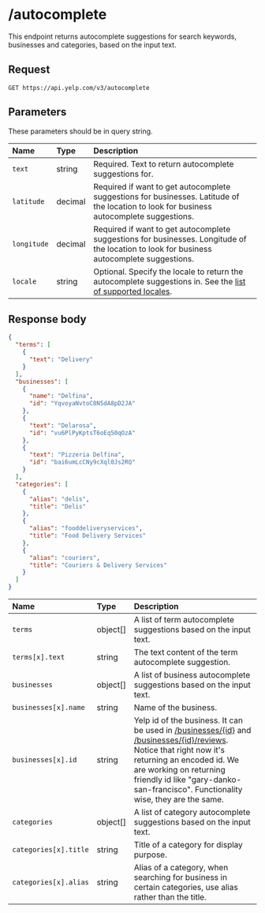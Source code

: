 # /autocomplete

This endpoint returns autocomplete suggestions for search keywords, businesses and categories, based on the input text.

## Request

```
GET https://api.yelp.com/v3/autocomplete
```

## Parameters

These parameters should be in query string.

| Name | Type | Description |
|:------|:------|:----------|
| ``text`` | string | Required. Text to return autocomplete suggestions for. |
| ``latitude`` | decimal | Required if want to get autocomplete suggestions for businesses. Latitude of the location to look for business autocomplete suggestions. |
| ``longitude`` | decimal | Required if want to get autocomplete suggestions for businesses. Longitude  of the location to look for business autocomplete suggestions. |
| ``locale`` | string | Optional. Specify the locale to return the autocomplete suggestions in. See the [list of supported locales](supported-locales.md). |

## Response body

```json
{
  "terms": [
    {
      "text": "Delivery"
    }
  ],
  "businesses": [
    {
      "name": "Delfina",
      "id": "YqvoyaNvtoC8N5dA8pD2JA"
    },
    {
      "text": "Delarosa",
      "id": "vu6PlPyKptsT6oEq50qOzA"
    },
    {
      "text": "Pizzeria Delfina",
      "id": "bai6umLcCNy9cXql0Js2RQ"
    }
  ],
  "categories": [
    {
      "alias": "delis",
      "title": "Delis"
    },
    {
      "alias": "fooddeliveryservices",
      "title": "Food Delivery Services"
    },
    {
      "alias": "couriers",
      "title": "Couriers & Delivery Services"
    }
  ]
}
```

| Name | Type | Description |
|:------|:------|:-------------|
| ``terms`` | object[] | A list of term autocomplete suggestions based on the input text. |
| ``terms[x].text`` | string | The text content of the term autocomplete suggestion. |
| ``businesses`` | object[] | A list of business autocomplete suggestions based on the input text. |
| ``businesses[x].name`` | string | Name of the business. |
| ``businesses[x].id`` | string | Yelp id of the business. It can be used in [/businesses/{id}](businesses-id.md) and [/businesses/{id}/reviews](businesses-id-reviews.md). Notice that right now it's returning an encoded id. We are working on returning friendly id like "gary-danko-san-francisco". Functionality wise, they are the same. |
| ``categories`` | object[] | A list of category autocomplete suggestions based on the input text. |
| ``categories[x].title`` | string | Title of a category for display purpose. |
| ``categories[x].alias`` | string | Alias of a category, when searching for business in certain categories, use alias rather than the title. |
